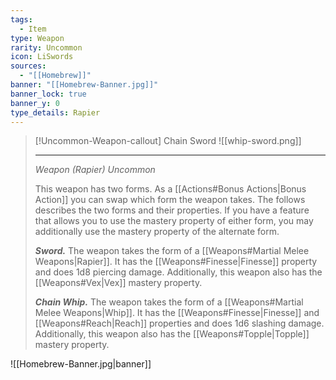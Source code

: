 ```yaml
---
tags:
  - Item
type: Weapon
rarity: Uncommon
icon: LiSwords
sources:
  - "[[Homebrew]]"
banner: "[[Homebrew-Banner.jpg]]"
banner_lock: true
banner_y: 0
type_details: Rapier
---
```


>[!Uncommon-Weapon-callout] Chain Sword
> ![[whip-sword.png]]
> 
> ---
> _Weapon (Rapier) Uncommon_
> 
> This weapon has two forms. As a [[Actions#Bonus Actions|Bonus Action]] you can swap which form the weapon takes. The follows describes the two forms and their properties. If you have a feature that allows you to use the mastery property of either form, you may additionally use the mastery property of the alternate form. 
> 
> **_Sword._** The weapon takes the form of a [[Weapons#Martial Melee Weapons|Rapier]]. It has the [[Weapons#Finesse|Finesse]] property and does 1d8 piercing damage. Additionally, this weapon also has the [[Weapons#Vex|Vex]] mastery property.
> 
> **_Chain Whip._** The weapon takes the form of a [[Weapons#Martial Melee Weapons|Whip]]. It has the [[Weapons#Finesse|Finesse]] and [[Weapons#Reach|Reach]] properties and does 1d6 slashing damage. Additionally, this weapon also has the [[Weapons#Topple|Topple]] mastery property.

![[Homebrew-Banner.jpg|banner]]
